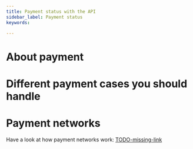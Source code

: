 ```yaml
---
title: Payment status with the API
sidebar_label: Payment status
keywords:

---
```


# About payment

# Different payment cases you should handle

# Payment networks

Have a look at how payment networks work: [TODO-missing-link]()
